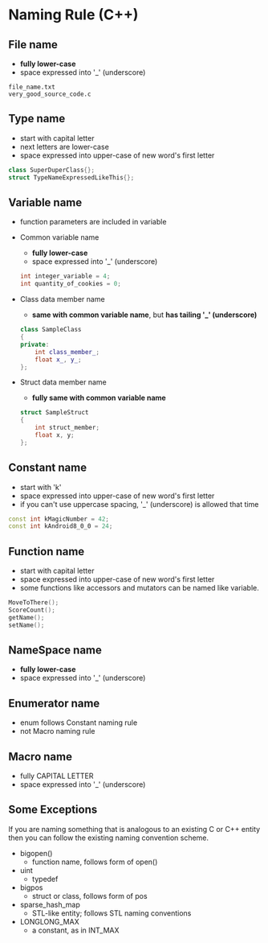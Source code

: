 # Naming Rule (C++)


## File name
- **fully lower-case**
- space expressed into '_' (underscore)
```
file_name.txt    
very_good_source_code.c
```


## Type name
- start with capital letter
- next letters are lower-case
- space expressed into upper-case of new word's first letter
```C++
class SuperDuperClass{};
struct TypeNameExpressedLikeThis{};
```


## Variable name
- function parameters are included in variable
- Common variable name
  - **fully lower-case**
  - space expressed into '_' (underscore)
  ```C++ 
  int integer_variable = 4;    
  int quantity_of_cookies = 0;       
  ```
        
- Class data member name
  - **same with common variable name**, but **has tailing '_' (underscore)**
  ```C++
  class SampleClass    
  {    
  private:   
      int class_member_;    
      float x_, y_;    
  }; 
  ```
        
- Struct data member name 
  - **fully same with common variable name**
  ```C++
  struct SampleStruct    
  {
      int struct_member;    
      float x, y;    
  };    
  ```
        

## Constant name
- start with 'k'
- space expressed into upper-case of new word's first letter
- if you can't use uppercase spacing, '_' (underscore) is allowed that time
```C++
const int kMagicNumber = 42;    
const int kAndroid8_0_0 = 24;    
```


## Function name
- start with capital letter
- space expressed into upper-case of new word's first letter
- some functions like accessors and mutators can be named like variable.
```C++
MoveToThere();
ScoreCount();
getName();
setName();
```


## NameSpace name
- **fully lower-case**
- space expressed into '_' (underscore)


## Enumerator name
- enum follows Constant naming rule
- not Macro naming rule


## Macro name
- fully CAPITAL LETTER
- space expressed into '_' (underscore)


## Some Exceptions
If you are naming something that is analogous to an existing C or C++ entity then you can follow the existing naming convention scheme.    

- bigopen()
  - function name, follows form of open()
- uint
  - typedef
- bigpos
  - struct or class, follows form of pos
- sparse_hash_map
  - STL-like entity; follows STL naming conventions
- LONGLONG_MAX
  - a constant, as in INT_MAX


